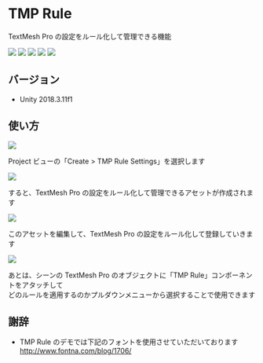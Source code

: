 # TMP Rule

TextMesh Pro の設定をルール化して管理できる機能

[![](https://img.shields.io/github/release/baba-s/tmp-rule.svg?label=latest%20version)](https://github.com/baba-s/tmp-rule/releases)
[![](https://img.shields.io/github/release-date/baba-s/tmp-rule.svg)](https://github.com/baba-s/tmp-rule/releases)
![](https://img.shields.io/badge/Unity-2018.3%2B-red.svg)
![](https://img.shields.io/badge/.NET-4.x-orange.svg)
[![](https://img.shields.io/github/license/baba-s/tmp-rule.svg)](https://github.com/baba-s/tmp-rule/blob/master/LICENSE)

## バージョン

- Unity 2018.3.11f1

## 使い方

![](https://cdn-ak.f.st-hatena.com/images/fotolife/b/baba_s/20190501/20190501133955.png)

Project ビューの「Create > TMP Rule Settings」を選択します  

![](https://cdn-ak.f.st-hatena.com/images/fotolife/b/baba_s/20190501/20190501133958.png)

すると、TextMesh Pro の設定をルール化して管理できるアセットが作成されます  

![](https://cdn-ak.f.st-hatena.com/images/fotolife/b/baba_s/20190501/20190501134002.png)

このアセットを編集して、TextMesh Pro の設定をルール化して登録していきます  

![](https://cdn-ak.f.st-hatena.com/images/fotolife/b/baba_s/20190501/20190501134005.png)

あとは、シーンの TextMesh Pro のオブジェクトに「TMP Rule」コンポーネントをアタッチして  
どのルールを適用するのかプルダウンメニューから選択することで使用できます  

## 謝辞

- TMP Rule のデモでは下記のフォントを使用させていただいております  
http://www.fontna.com/blog/1706/  